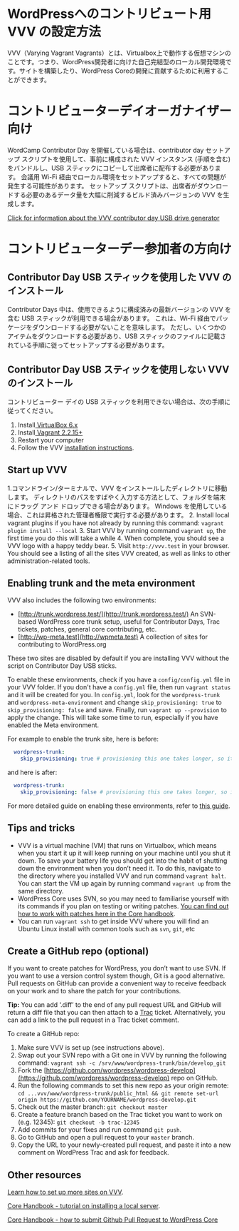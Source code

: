# WordPressへのコントリビュート用 VVV の設定方法

VVV（Varying Vagrant Vagrants）とは、Virtualbox上で動作する仮想マシンのことです。つまり、WordPress開発者に向けた自己完結型のローカル開発環境です。サイトを構築したり、WordPress Coreの開発に貢献するために利用することができます。


# コントリビューターデイオーガナイザー向け

WordCamp Contributor Day を開催している場合は、contributor day セットアップ スクリプトを使用して、事前に構成された VVV インスタンス (手順を含む) をバンドルし、USB スティックにコピーして出席者に配布する必要があります。 会議用 Wi-Fi 経由でローカル環境をセットアップすると、すべての問題が発生する可能性があります。 セットアップ スクリプトは、出席者がダウンロードする必要のあるデータ量を大幅に削減するビルド済みバージョンの VVV を生成します。

[Click for information about the VVV contributor day USB drive generator](https://github.com/Varying-Vagrant-Vagrants/CD-USB-Generator)


# コントリビューターデー参加者の方向け


## Contributor Day USB スティックを使用した VVV のインストール

Contributor Days 中は、使用できるように構成済みの最新バージョンの VVV を含む USB スティックが利用できる場合があります。 これは、Wi-Fi 経由でパッケージをダウンロードする必要がないことを意味します。 ただし、いくつかのアイテムをダウンロードする必要があり、USB スティックのファイルに記載されている手順に従ってセットアップする必要があります。


## Contributor Day USB スティックを使用しない VVV のインストール

コントリビューター デイの USB スティックを利用できない場合は、次の手順に従ってください。

1. Install[ VirtualBox 6.x](https://www.virtualbox.org/wiki/Downloads)
2. Install[ Vagrant 2.2.15+](https://www.vagrantup.com/downloads.html)
3. Restart your computer
4. Follow the VVV [installation instructions](https://varyingvagrantvagrants.org/docs/en-US/installation/).

## Start up VVV

1.コマンドライン/ターミナルで、VVV をインストールしたディレクトリに移動します。 ディレクトリのパスをすばやく入力する方法として、フォルダを端末にドラッグ アンド ドロップできる場合があります。 Windows を使用している場合、これは昇格された管理者権限で実行する必要があります。
2. Install local vagrant plugins if you have not already by running this command: `vagrant plugin install --local`
3. Start VVV by running command `vagrant up`, the first time you do this will take a while
4. When complete, you should see a VVV logo with a happy teddy bear.
5. Visit `http://vvv.test` in your browser. You should see a listing of all the sites VVV created, as well as links to other administration-related tools.

## Enabling trunk and the meta environment

VVV also includes the following two environments:

*   [http://trunk.wordpress.test/](http://trunk.wordpress.test/) An SVN-based WordPress core trunk setup, useful for Contributor Days, Trac tickets, patches, general core contributing, etc.
*   [http://wp-meta.test](http://wpmeta.test) A collection of sites for contributing to WordPress.org

These two sites are disabled by default if you are installing VVV without the script on Contributor Day USB sticks. 

To enable these environments, check if you have a `config/config.yml` file in your VVV folder. If you don't have a `config.yml` file, then run `vagrant status` and it will be created for you. In `config.yml`, look for the `wordpress-trunk` and `wordpress-meta-environment` and change `skip_provisioning: true` to `skip_provisioning: false` and save. Finally, run `vagrant up --provision` to apply the change. This will take some time to run, especially if you have enabled the Meta environment.

For example to enable the trunk site, here is before:

```yaml
  wordpress-trunk:
    skip_provisioning: true # provisioning this one takes longer, so it's disabled by default
```

and here is after:

```yaml
  wordpress-trunk:
    skip_provisioning: false # provisioning this one takes longer, so it's disabled by default
```

For more detailed guide on enabling these environments, refer to [this guide](https://github.com/WordPress/meta-environment/blob/master/docs/install.md).


## Tips and tricks

*   VVV is a virtual machine (VM) that runs on Virtualbox, which means when you start it up it will keep running on your machine until you shut it down. To save your battery life you should get into the habit of shutting down the environment when you don’t need it. To do this, navigate to the directory where you installed VVV and run command `vagrant halt`. You can start the VM up again by running command `vagrant up` from the same directory.
*   WordPress Core uses SVN, so you may need to familiarise yourself with its commands if you plan on testing or writing patches. [You can find out how to work with patches here in the Core handbook](https://make.wordpress.org/core/handbook/tutorials/working-with-patches/).
*   You can run `vagrant ssh` to get inside VVV where you will find an Ubuntu Linux install with common tools such as `svn`, `git`, etc

## Create a GitHub repo (optional)

If you want to create patches for WordPress, you don’t want to use SVN. If you want to use a version control system though, Git is a good alternative. Pull requests on GitHub can provide a convenient way to receive feedback on your work and to share the patch for your contributions.

**Tip:** You can add ‘.diff’ to the end of any pull request URL and GitHub will return a diff file that you can then attach to a [Trac](https://docs.google.com/document/d/1Q4u_dOuCNGoKpD2lD4mJujredAatevlIkuAzwFhakbM/edit#heading=h.v7ymrqrnqqm8) ticket. Alternatively, you can add a link to the pull request in a Trac ticket comment.

To create a GitHub repo:

1. Make sure VVV is set up (see instructions above).
2. Swap out your SVN repo with a Git one in VVV by running the following command: `vagrant ssh -c /srv/www/wordpress-trunk/bin/develop_git`
3. Fork the [https://github.com/wordpress/wordpress-develop](https://github.com/wordpress/wordpress-develop) repo on GitHub.
4. Run the following commands to set this new repo as your origin remote: `cd ...vvv/www/wordpress-trunk/public_html && git remote set-url origin https://github.com/YOURNAME/wordpress-develop.git`
5. Check out the master branch: `git checkout master`
6. Create a feature branch based on the Trac ticket you want to work on (e.g. 12345): `git checkout -b trac-12345`
7. Add commits for your fixes and run command `git push`.
8. Go to GitHub and open a pull request to your `master` branch.
9. Copy the URL to your newly-created pull request, and paste it into a new comment on WordPress Trac and ask for feedback.

## Other resources

[Learn how to set up more sites on VVV](https://varyingvagrantvagrants.org/docs/en-US/adding-a-new-site/).

[Core Handbook - tutorial on installing a local server](https://make.wordpress.org/core/handbook/tutorials/installing-a-local-server/).

[Core Handbook - how to submit Github Pull Request to WordPress Core](https://make.wordpress.org/core/handbook/contribute/git/github-pull-requests-for-code-review/)
